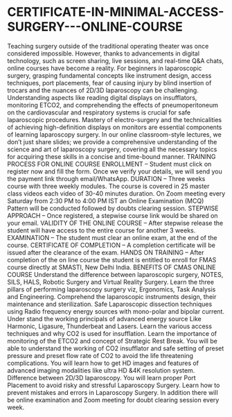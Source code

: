 # CERTIFICATE-IN-MINIMAL-ACCESS-SURGERY---ONLINE-COURSE
Teaching surgery outside of the traditional operating theater was once considered impossible. However, thanks to advancements in digital technology, such as screen sharing, live sessions, and real-time Q&A chats, online courses have become a reality.
For beginners in laparoscopic surgery, grasping fundamental concepts like instrument design, access techniques, port placements, fear of causing injury by blind insertion of trocars and the nuances of 2D/3D laparoscopy can be challenging. Understanding aspects like reading digital displays on insufflators, monitoring ETCO2, and comprehending the effects of pneumoperitoneum on the cardiovascular and respiratory systems is crucial for safe laparoscopic procedures. Mastery of electro-surgery and the technicalities of achieving high-definition displays on monitors are essential components of learning laparoscopy surgery.
In our online classroom-style lectures, we don’t just share slides; we provide a comprehensive understanding of the science and art of laparoscopy surgery, covering all the necessary topics for acquiring these skills in a concise and time-bound manner.
TRAINING PROCESS FOR ONLINE COURSE
ENROLLMENT – Student must click on register now and fill the form. Once we verify your details, we will send you the payment link through email/WhatsApp.
DURATION – Three weeks course with three weekly modules. The course is covered in 25 master class videos each video of 30-40 minutes duration. On Zoom meeting every Saturday from 2:30 PM to 4:00 PM IST an Online Examination (MCQ) Pattern will be conducted followed by doubts clearing session.
STEPWISE APPROACH – Once registered, a stepwise course link would be shared on your email.
VALIDITY OF THE ONLINE COURSE – After stepwise release the student will have access to the entire course for another 3 weeks.
EXAMINATION – The student must clear an online exam, at the end of the course.
CERTIFICATE OF COMPLETION – A completion certificate will be issued after the clearance of the exam.
HANDS ON TRAINING – After completion of the on line course the student is entitled to enroll for FMAS course directly at SMASTI, New Delhi India.
BENEFITS OF CMAS ONLINE COURSE
Understand the difference between laparoscopic surgery, NOTES, SILS, HALS, Robotic Surgery and Virtual Reality Surgery.
Learn the three pillars of performing laparoscopy surgery viz, Ergonomics, Task Analysis and Engineering.
Comprehend the laparoscopic instruments design, their maintenance and sterilization.
Safe Laparoscopic dissection techniques using Radio frequency energy sources with mono-polar and bipolar current.
Under stand the working principals of advanced energy source Like Harmonic, Ligasure, Thunderbeat and Lasers.
Learn the various access techniques and why CO2 is used for insufflation.
Learn the importance of monitoring of the ETCO2 and concept of Strategic Rest Break.
You will be able to understand the working of CO2 insufflator and safe setting of preset pressure and preset flow rate of CO2 to avoid the life threatening complications.
You will learn how to get HD images and features of advanced imaging modalities like ultra HD &4K resolution system.
Difference between 2D/3D laparoscopy.
You will learn proper Port Placement to avoid risky and stressful Laparoscopy Surgery.
Learn how to prevent mistakes and errors in Laparoscopy Surgery.
In addition there will be online examination and Zoom meeting for doubt clearing session every week.

